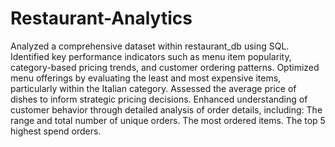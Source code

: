 # Restaurant-Analytics
Analyzed a comprehensive dataset within restaurant_db using SQL.
Identified key performance indicators such as menu item popularity, category-based pricing trends, and customer ordering patterns.
Optimized menu offerings by evaluating the least and most expensive items, particularly within the Italian category.
Assessed the average price of dishes to inform strategic pricing decisions.
Enhanced understanding of customer behavior through detailed analysis of order details, including:
The range and total number of unique orders.
The most ordered items.
The top 5 highest spend orders.
